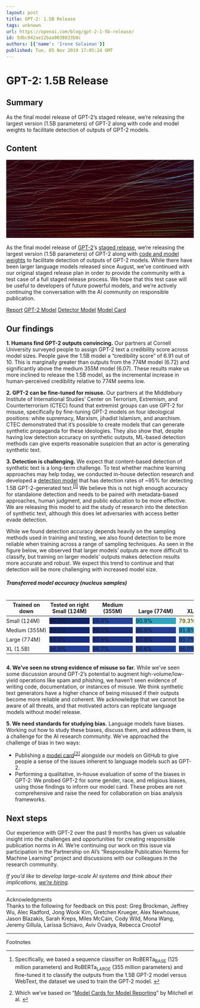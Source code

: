 ```yaml
---
layout: post
title: GPT-2: 1.5B Release
tags: unknown
url: https://openai.com/blog/gpt-2-1-5b-release/
id: 5dbc942ae12baa0038833b0c
authors: [{'name': 'Irene Solaiman'}]
published: Tue, 05 Nov 2019 17:05:24 GMT
---
```



# GPT-2: 1.5B Release

## Summary

As the final model release of GPT-2’s staged release, we’re releasing the largest version (1.5B parameters) of GPT-2 along with code and model weights to facilitate detection of outputs of GPT-2 models.

## Content


<!--kg-card-begin: markdown--><div class="medium-copy color-fg-80 mt-n0.5">
<img alt="GPT-2: 1.5B Release" src="images/gpt-update_11-4b.jpg"/><p>As the final model release of <a href="https://openai.com/blog/better-language-models/">GPT-2</a>’s <a href="https://openai.com/blog/gpt-2-6-month-follow-up/">staged release</a>, we’re releasing the largest version (1.5B parameters) of GPT-2 along with <a href="https://github.com/openai/gpt-2-output-dataset">code and model weights</a> to facilitate detection of outputs of GPT-2 models. While there have been larger language models released since August, we’ve continued with our original staged release plan in order to provide the community with a test case of a full staged release process. We hope that this test case will be useful to developers of future powerful models, and we’re actively continuing the conversation with the AI community on responsible publication.</p>
</div>
<section class="btns">
<a class="btn btn-padded icon-papers" href="https://arxiv.org/abs/1908.09203">Report</a>
<a class="btn btn-padded icon-code" href="https://github.com/openai/gpt-2">GPT-2 Model</a>
<a class="btn btn-padded icon-code" href="https://github.com/openai/gpt-2-output-dataset/tree/master/detector">Detector Model</a>
<a class="btn btn-padded icon-paper" href="https://github.com/openai/gpt-2/blob/master/model_card.md">Model Card</a>
</section>
<h2 id="ourfindings">Our findings</h2>
<p><strong>1. Humans find GPT-2 outputs convincing.</strong> Our partners at Cornell University surveyed people to assign GPT-2 text a credibility score across model sizes. People gave the 1.5B model a “credibility score” of 6.91 out of 10. This is marginally greater than outputs from the 774M model (6.72) and significantly above the medium 355M model (6.07). These results make us more inclined to release the 1.5B model, as the incremental increase in human-perceived credibility relative to 774M seems low.</p>
<p><strong>2. GPT-2 can be fine-tuned for misuse.</strong> Our partners at the Middlebury Institute of International Studies’ Center on Terrorism, Extremism, and Counterterrorism (CTEC) found that extremist groups can use GPT-2 for misuse, specifically by fine-tuning GPT-2 models on four ideological positions: white supremacy, Marxism, jihadist Islamism, and anarchism. CTEC demonstrated that it’s possible to create models that can generate synthetic propaganda for these ideologies. They also show that, despite having low detection accuracy on synthetic outputs, ML-based detection methods can give experts reasonable suspicion that an actor is generating synthetic text.</p>
<p><strong>3. Detection is challenging.</strong> We expect that content-based detection of synthetic text is a long-term challenge. To test whether machine learning approaches may help today, we conducted in-house detection research and developed a <a href="https://github.com/openai/gpt-2-output-dataset">detection model</a> that has detection rates of ~95% for detecting 1.5B GPT-2-generated text.<sup class="footnote-ref"><a href="#fn1" id="fnref1">[1]</a></sup> We believe this is not high enough accuracy for standalone detection and needs to be paired with metadata-based approaches, human judgment, and public education to be more effective.  We are releasing this model to aid the study of research into the detection of synthetic text, although this does let adversaries with access better evade detection.</p>
<p>While we found detection accuracy depends heavily on the sampling methods used in training and testing, we also found detection to be more reliable when training across a range of sampling techniques. As seen in the figure below, we observed that larger models’ outputs are more difficult to classify, but training on larger models’ outputs makes detection results more accurate and robust. We expect this trend to continue and that detection will be more challenging with increased model size.</p>
<h5 id="transferredmodelaccuracynucleussamples">Transferred model accuracy (nucleus samples)</h5>
<!-- copied from observable HTML output -->
<div class="mb-1.5" id="chart" style="overflow-x:auto"><style>
#matrix {
  border-collapse: collapse;
}
#matrix tr:not(:last-child) {
  border-bottom: 1px solid rgba(var(--fg), 0.0875);
}
#matrix th,
#matrix td {
  padding-left: 0.25rem;
  padding-right: 0.25rem;
  min-width: 108px;
}
#matrix th:first-child,
#matrix td:first-child {
  padding-left: 0;
}
#matrix th:last-child,
#matrix td:last-child {
  padding-right: 0;
}
#matrix td {
  padding-top: 0.25rem;
  padding-bottom: 0.25rem;
  vertical-align: middle;
}
</style><table class="table-unstyled d-block d-md-table small-copy color-fg-80" id="matrix"><thead><tr><th class="color-fg-50" style="vertical-align:bottom;width:20%">Trained on <span class="icon position-relative" style="top:0.12em">down</span></th><th style="vertical-align:bottom;width:20%"><span class="color-fg-50">Tested on <span class="icon position-relative" style="top:0.12em">right</span></span><br/>Small (124M)</th><th style="vertical-align:bottom;width:20%">Medium (355M)</th><th style="vertical-align:bottom;width:20%">Large (774M)</th><th style="vertical-align:bottom;width:20%">XL (1.5B)</th></tr></thead><thead></thead><tbody><tr><td>Small (124M)</td><td><div class="text-center py-0.125 rounded color-white" style="background-color: rgb(16, 35, 104)">99.3%</div></td><td><div class="text-center py-0.125 rounded color-white" style="background-color: rgb(34, 66, 152)">96.6%</div></td><td><div class="text-center py-0.125 rounded color-white" style="background-color: rgb(49, 164, 193)">90.9%</div></td><td><div class="text-center py-0.125 rounded color-black" style="background-color: rgb(255, 255, 217)">79.3%</div></td></tr><tr><td>Medium (355M)</td><td><div class="text-center py-0.125 rounded color-white" style="background-color: rgb(19, 38, 111)">99.0%</div></td><td><div class="text-center py-0.125 rounded color-white" style="background-color: rgb(24, 43, 121)">98.5%</div></td><td><div class="text-center py-0.125 rounded color-white" style="background-color: rgb(34, 62, 149)">96.9%</div></td><td><div class="text-center py-0.125 rounded color-white" style="background-color: rgb(39, 150, 191)">91.8%</div></td></tr><tr><td>Large (774M)</td><td><div class="text-center py-0.125 rounded color-white" style="background-color: rgb(25, 44, 124)">98.4%</div></td><td><div class="text-center py-0.125 rounded color-white" style="background-color: rgb(29, 49, 133)">97.9%</div></td><td><div class="text-center py-0.125 rounded color-white" style="background-color: rgb(29, 49, 133)">97.9%</div></td><td><div class="text-center py-0.125 rounded color-white" style="background-color: rgb(35, 80, 161)">95.7%</div></td></tr><tr><td>XL (1.5B)</td><td><div class="text-center py-0.125 rounded color-white" style="background-color: rgb(34, 62, 149)">96.9%</div></td><td><div class="text-center py-0.125 rounded color-white" style="background-color: rgb(34, 65, 151)">96.7%</div></td><td><div class="text-center py-0.125 rounded color-white" style="background-color: rgb(34, 66, 152)">96.6%</div></td><td><div class="text-center py-0.125 rounded color-white" style="background-color: rgb(35, 75, 158)">96.0%</div></td></tr></tbody></table></div>
<p><strong>4. We’ve seen no strong evidence of misuse so far.</strong> While we’ve seen some discussion around GPT-2’s potential to augment high-volume/low-yield operations like spam and phishing, we haven’t seen evidence of writing code, documentation, or instances of misuse. We think synthetic text generators have a higher chance of being misused if their outputs become more reliable and coherent. We acknowledge that we cannot be aware of all threats, and that motivated actors can replicate language models without model release.</p>
<p><strong>5. We need standards for studying bias.</strong> Language models have biases. Working out how to study these biases, discuss them, and address them, is a challenge for the AI research community. We’ve approached the challenge of bias in two ways:</p>
<ul>
<li>Publishing a <a href="https://github.com/openai/gpt-2/blob/master/model_card.md">model card</a><sup class="footnote-ref"><a href="#fn2" id="fnref2">[2]</a></sup> alongside our models on GitHub to give people a sense of the issues inherent to language models such as GPT-2.</li>
<li>Performing a qualitative, in-house evaluation of some of the biases in GPT-2: We probed GPT-2 for some gender, race, and religious biases, using those findings to inform our model card. These probes are not comprehensive and raise the need for collaboration on bias analysis frameworks.</li>
</ul>
<h2 id="nextsteps">Next steps</h2>
<p>Our experience with GPT-2 over the past 9 months has given us valuable insight into the challenges and opportunities for creating responsible publication norms in AI. We’re continuing our work on this issue via participation in the Partnership on AI’s “Responsible Publication Norms for Machine Learning” project and discussions with our colleagues in the research community.</p>
<p><em>If you’d like to develop large-scale AI systems and think about their implications, <a href="https://openai.com/jobs/">we’re hiring</a>.</em></p>
<footer class="post-footer js-post-footer">
<!-- footer item -->
<div><hr/><div class="row">
<div class="col">Acknowledgments</div>
<div class="col">Thanks to the following for feedback on this post: Greg Brockman, Jeffrey Wu, Alec Radford, Jong Wook Kim, Gretchen Krueger, Alex Newhouse, Jason Blazakis, Sarah Kreps, Miles McCain, Cody Wild, Mona Wang, Jeremy Gillula, Larissa Schiavo, Aviv Ovadya, Rebecca Crootof</div>
</div></div>
<!-- special footer item for footnotes -->
<div data-order="-1"><hr/><div class="row">
<div class="col">Footnotes</div>
<div class="col"><hr class="footnotes-sep"/>
<section class="footnotes">
<ol class="footnotes-list">
<li class="footnote-item" id="fn1"><p>Specifically, we based a sequence classifier on RoBERTa<sub>BASE</sub> (125 million parameters) and RoBERTa<sub>LARGE</sub> (355 million parameters) and fine-tuned it to classify the outputs from the 1.5B GPT-2 model versus WebText, the dataset we used to train the GPT-2 model. <a class="footnote-backref" href="#fnref1">↩︎</a></p>
</li>
<li class="footnote-item" id="fn2"><p>Which we’ve based on “<a href="https://arxiv.org/abs/1810.03993">Model Cards for Model Reporting</a>” by Mitchell et al. <a class="footnote-backref" href="#fnref2">↩︎</a></p>
</li>
</ol>
</section>
<!--kg-card-end: markdown--></div></div></div></footer>